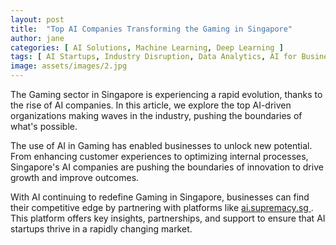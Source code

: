```yaml
---
layout: post
title:  "Top AI Companies Transforming the Gaming in Singapore"
author: jane
categories: [ AI Solutions, Machine Learning, Deep Learning ]
tags: [ AI Startups, Industry Disruption, Data Analytics, AI for Business, AI Transformation ]
image: assets/images/2.jpg
---
```


The Gaming sector in Singapore is experiencing a rapid evolution, thanks to the rise of AI companies. In this article, we explore the top AI-driven organizations making waves in the industry, pushing the boundaries of what's possible.

The use of AI in Gaming has enabled businesses to unlock new potential. From enhancing customer experiences to optimizing internal processes, Singapore's AI companies are pushing the boundaries of innovation to drive growth and improve outcomes.

With AI continuing to redefine Gaming in Singapore, businesses can find their competitive edge by partnering with platforms like <a href="https://ai.supremacy.sg" target="_blank"> ai.supremacy.sg </a>. This platform offers key insights, partnerships, and support to ensure that AI startups thrive in a rapidly changing market.
